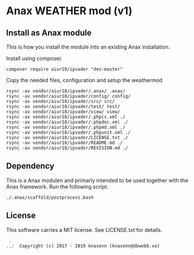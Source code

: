 Anax WEATHER mod (v1)
==================================




Install as Anax module
------------------------------------

This is how you install the module into an existing Anax installation.

Install using composer.

```
composer require aiur18/ipvader "dev-master"
```

Copy the needed files, configuration and setup the weathermod

```
rsync -av vendor/aiur18/ipvader/.anax/ .anax/
rsync -av vendor/aiur18/ipvader/config/ config/
rsync -av vendor/aiur18/ipvader/src/ src/
rsync -av vendor/aiur18/ipvader/test/ test/
rsync -av vendor/aiur18/ipvader/view/ view/
rsync -av vendor/aiur18/ipvader/.phpcs.xml ./
rsync -av vendor/aiur18/ipvader/.phpdoc.xml ./
rsync -av vendor/aiur18/ipvader/.phpmd.xml ./
rsync -av vendor/aiur18/ipvader/.phpunit.xml ./
rsync -av vendor/aiur18/ipvader/LICENSE.txt ./
rsync -av vendor/aiur18/ipvader/README.md ./
rsync -av vendor/aiur18/ipvader/REVISION.md ./

```


Dependency
------------------

This is a Anax modulen and primarly intended to be used together with the Anax framework.
Run the following script.
```
./.anax/scaffold/postprocess.bash
```


License
------------------

This software carries a MIT license. See LICENSE.txt for details.



```
 .  
..:  Copyright (c) 2017 - 2019 knasenn (knasenn@dbwebb.se)
```
